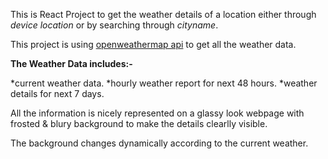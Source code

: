 This is React Project to get the weather details of a location either through _device location_
or by searching through _cityname_.

This project is using [openweathermap api](https://openweathermap.org/api) to get all the weather data.

**The Weather Data includes:-**

*current weather data.
*hourly weather report for next 48 hours.
*weather details for next 7 days.

All the information is nicely represented on a glassy look webpage with frosted & blury background to make the details clearlly visible.

The background changes dynamically according to the current weather.
